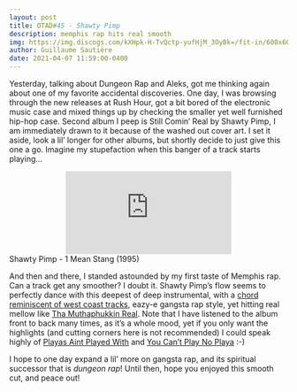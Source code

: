 ```yaml
---
layout: post
title: OTAD#45 - Shawty Pimp
description: memphis rap hits real smooth
img: https://img.discogs.com/kXHpk-H-TvQctp-yufHjM_3OyBk=/fit-in/600x600/filters:strip_icc():format(jpeg):mode_rgb():quality(90)/discogs-images/R-12311325-1533572247-8991.jpeg.jpg
author: Guillaume Sautière
date: 2021-04-07 11:59:00-0400
---
```


Yesterday, talking about Dungeon Rap and Aleks, got me thinking again about one of my favorite accidental discoveries. One day, I was browsing through the new releases at Rush Hour, got a bit bored of the electronic music case and mixed things up by checking the smaller yet well furnished hip-hop case. Second album I peep is Still Comin’ Real by Shawty Pimp, I am immediately drawn to it because of the washed out cover art. I set it aside, look a lil’ longer for other albums, but shortly decide to just give this one a go. Imagine my stupefaction when this banger of a track starts playing…

<div class="row">
    <div class="col-sm mt-3 mt-md-0 video" align="center">
        <iframe src="https://www.youtube.com/embed/fsAlPHX-Bl0" frameborder="0" allow="accelerometer; autoplay; encrypted-media; gyroscope; picture-in-picture" allowfullscreen></iframe>
    </div>
</div>

<div class="caption">
    Shawty Pimp - 1 Mean Stang (1995)
</div>

And then and there, I standed astounded by my first taste of Memphis rap. Can a track get any smoother? I doubt it. Shawty Pimp’s flow seems to perfectly dance with this deepest of deep instrumental, with a [chord reminiscent of west coast tracks](https://youtu.be/thcbyFqyFHg), eazy-e gangsta rap style, yet hitting real mellow like [Tha Muthaphukkin Real](https://youtu.be/pMmRI86BkzU). Note that I have listened to the album front to back many times, as it’s a whole mood, yet if you only want the highlights (and cutting corners here is not recommended) I could speak highly of [Playas Aint Played With](https://youtu.be/BFseZwRFXUo) and [You Can’t Play No Playa](https://youtu.be/sAe_0YEkw-o) :-)

I hope to one day expand a lil’ more on gangsta rap, and its spiritual successor that is *dungeon rap*! Until then, hope you enjoyed this smooth cut, and peace out!
